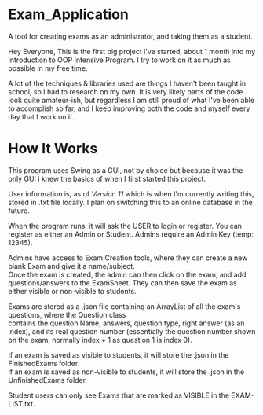 # Exam_Application
A tool for creating exams as an administrator, and taking them as a student.

Hey Everyone,
This is the first big project i've started, about 1 month into my Introduction to OOP Intensive Program.
I try to work on it as much as possible in my free time. <br>

A lot of the techniques & libraries used are things I haven't been taught in school, so I had to research on my own.
It is very likely parts of the code look quite amateur-ish, but regardless I am still proud of what I've been able to accomplish so far,
and I keep improving both the code and myself every day that I work on it.

# How It Works
This program uses Swing as a GUI, not by choice but because it was the only GUI i knew the basics of when I first started this project. <br>

User information is, as of *Version 11* which is when I'm currently writing this, stored in .txt file locally. I plan on switching this to
an online database in the future. <br>

When the program runs, it will ask the USER to login or register.
You can register as either an Admin or Student. Admins require an Admin Key (temp: 12345). <br>

Admins have access to Exam Creation tools, where they can create a new blank Exam and give it a name/subject. <br>
Once the exam is created, the admin can then click on the exam, and add questions/answers to the ExamSheet.
They can then save the exam as either visible or non-visible to students. <br>

Exams are stored as a .json file containing an ArrayList<Question> of all the exam's questions, where the Question class <br>
contains the question Name, answers, question type, right answer (as an index), and its real question number (essentially the question number
shown on the exam, normally index + 1 as question 1 is index 0). <br>
  
If an exam is saved as visible to students, it will store the .json in the FinishedExams folder.<br>
If an exam is saved as non-visible to students, it will store the .json in the UnfinishedExams folder.<br>
  
Student users can only see Exams that are marked as VISIBLE in the EXAM-LIST.txt.
